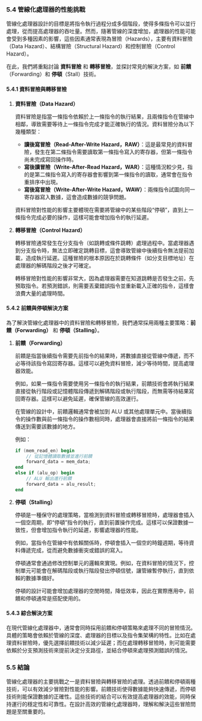 ### 5.4 **管線化處理器的性能挑戰**

管線化處理器設計的目標是將指令執行過程分成多個階段，使得多條指令可以並行處理，從而提高處理器的吞吐量。然而，隨著管線的深度增加，處理器的性能可能會受到多種因素的影響，這些因素通常表現為冒險（Hazards），主要有資料冒險（Data Hazard）、結構冒險（Structural Hazard）和控制冒險（Control Hazard）。

在此，我們將重點討論 **資料冒險** 和 **轉移冒險**，並探討常見的解決方案，如 **前饋**（Forwarding）和 **停頓**（Stall）技術。

#### 5.4.1 **資料冒險與轉移冒險**

1. **資料冒險（Data Hazard）**
   
   資料冒險是指當一條指令依賴於上一條指令的執行結果，且兩條指令在管線中相鄰，導致需要等待上一條指令完成才能正確執行的情況。資料冒險分為以下幾種類型：

   - **讀後寫冒險（Read-After-Write Hazard，RAW）**：這是最常見的資料冒險，發生在第二條指令需要讀取第一條指令寫入的寄存器，但第一條指令尚未完成寫回操作時。
   - **寫後讀冒險（Write-After-Read Hazard，WAR）**：這種情況較少見，指的是第二條指令寫入的寄存器會影響到第一條指令的讀取，通常會在指令重排序中出現。
   - **寫後寫冒險（Write-After-Write Hazard，WAW）**：兩條指令試圖向同一寄存器寫入數據，這會造成數據的競爭問題。

   資料冒險對性能的影響主要體現在需要將管線中的某些階段“停頓”，直到上一條指令完成必要的操作，這樣可能會增加指令的執行延遲。

2. **轉移冒險（Control Hazard）**
   
   轉移冒險通常發生在分支指令（如跳轉或條件跳轉）處理過程中。當處理器遇到分支指令時，無法立即確定跳轉目標，這會導致管線中後續指令無法提前加載，造成執行延遲。這種冒險的根本原因在於跳轉條件（如分支目標地址）在處理器的解碼階段之後才可確定。

   轉移冒險對性能的影響非常大，因為處理器需要在知道跳轉是否發生之前，先預取指令。若預測錯誤，則需要丟棄錯誤指令並重新載入正確的指令，這樣會浪費大量的處理時間。

#### 5.4.2 **前饋與停頓解決方案**

為了解決管線化處理器中的資料冒險和轉移冒險，我們通常採用兩種主要策略：**前饋（Forwarding）** 和 **停頓（Stalling）**。

1. **前饋（Forwarding）**

   前饋是指當後續指令需要先前指令的結果時，將數據直接從管線中傳遞，而不必等待該指令寫回寄存器。這樣可以避免資料冒險，減少等待時間，提高處理器效能。

   例如，如果一條指令需要使用另一條指令的執行結果，前饋技術會將執行結果直接從執行階段或記憶體階段傳遞到解碼階段或執行階段，而無需等待結果寫回寄存器。這樣可以避免延遲，確保管線的高效運行。

   在管線的設計中，前饋邏輯通常會被加到 ALU 或其他處理單元中。當後續指令的操作數與前一條指令的操作數相同時，處理器會直接將前一條指令的結果傳送到需要該數據的地方。

   例如：
   ```verilog
   if (mem_read_en) begin
       // 從記憶體讀取數據並進行前饋
       forward_data = mem_data;
   end
   else if (alu_op) begin
       // ALU 輸出進行前饋
       forward_data = alu_result;
   end
   ```

2. **停頓（Stalling）**

   停頓是一種保守的處理策略，當檢測到資料冒險或轉移冒險時，處理器會插入一個空周期，即“停頓”指令的執行，直到前置操作完成。這樣可以保證數據一致性，但會增加指令執行的延遲，影響處理器的性能。

   例如，當指令在管線中有依賴關係時，停頓會插入一個空的時鐘週期，等待資料傳遞完成，從而避免數據衝突或錯誤的寫入。

   停頓通常會通過修改控制單元的邏輯來實現。例如，在資料冒險的情況下，控制單元可能會在解碼階段或執行階段發出停頓信號，讓管線暫停執行，直到依賴的數據準備好。

   停頓的設計可能會增加處理器的空閒時間，降低效率，因此在實際應用中，前饋和停頓通常是搭配使用的。

#### 5.4.3 **綜合解決方案**

在現代管線化處理器中，通常會同時採用前饋和停頓策略來處理不同的冒險情況。具體的策略會依賴於管線的深度、處理器的目標以及指令集架構的特性。比如在處理資料冒險時，優先選擇前饋技術以減少延遲；而在處理轉移冒險時，則可能需要依賴於分支預測技術來提前決定分支路徑，並結合停頓來處理預測錯誤的情況。

### 5.5 **結論**

管線化處理器的主要挑戰之一是資料冒險與轉移冒險的處理。透過前饋和停頓兩種技術，可以有效減少冒險對性能的影響。前饋技術使得數據能夠快速傳遞，而停頓技術則能保證數據的正確性。這些技術的結合可以有效提高處理器的效能，同時保持運行的穩定性和可靠性。在設計高效的管線化處理器時，理解和解決這些冒險問題是至關重要的。